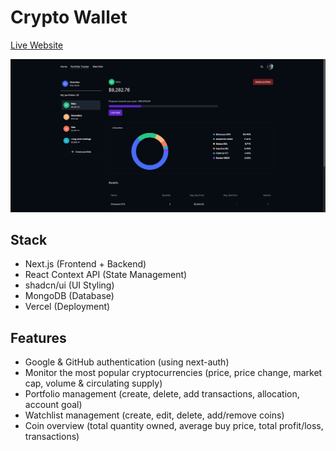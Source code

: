 # Crypto Wallet

[Live Website](https://crypto-wallet-livid.vercel.app/)

<img src="public/app-demo/portfolio.png" />

## Stack
- Next.js (Frontend + Backend)
- React Context API (State Management)
- shadcn/ui (UI Styling)
- MongoDB (Database)
- Vercel (Deployment)

## Features
- Google & GitHub authentication (using next-auth)
- Monitor the most popular cryptocurrencies (price, price change, market cap, volume & circulating supply)
- Portfolio management (create, delete, add transactions, allocation, account goal)
- Watchlist management (create, edit, delete, add/remove coins)
- Coin overview (total quantity owned, average buy price, total profit/loss, transactions)
